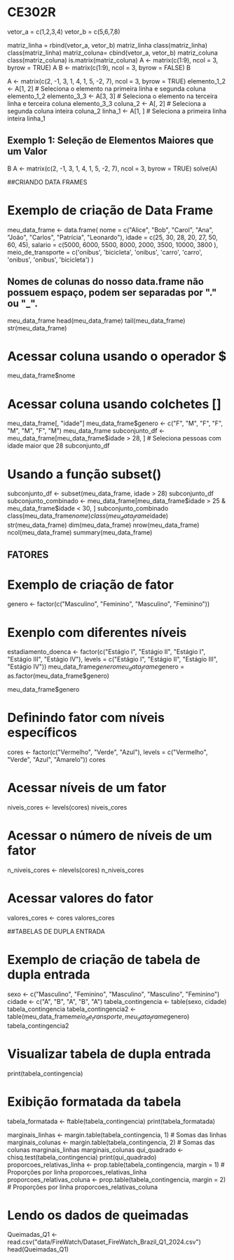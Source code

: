 # CE302R
vetor_a = c(1,2,3,4)
vetor_b = c(5,6,7,8)

matriz_linha = rbind(vetor_a, 
                     vetor_b)
matriz_linha
class(matriz_linha)
class(matriz_linha)
matriz_coluna= cbind(vetor_a, 
                     vetor_b)
matriz_coluna
class(matriz_coluna)
is.matrix(matriz_coluna)
A <- matrix(c(1:9), 
            ncol = 3,
            byrow = TRUE)
A
B <- matrix(c(1:9), 
            ncol = 3, 
            byrow = FALSE)
B


A <- matrix(c(2, -1, 3, 
              1, 4, 1, 
              5, -2, 7), 
            ncol = 3, 
            byrow = TRUE)
elemento_1_2 <- A[1, 2]  # Seleciona o elemento na primeira linha e segunda coluna 
elemento_1_2
elemento_3_3 <- A[3, 3]  # Seleciona o elemento na terceira linha e terceira coluna 
elemento_3_3
coluna_2 <- A[, 2]  # Seleciona a segunda coluna inteira 
coluna_2
linha_1 <- A[1, ]   # Seleciona a primeira linha inteira 
linha_1
## Exemplo 1: Seleção de Elementos Maiores que um Valor
B
A <- matrix(c(2, -1, 3, 
              1, 4, 1, 
              5, -2, 7), 
            ncol = 3, 
            byrow = TRUE)
solve(A)

##CRIANDO DATA FRAMES

# Exemplo de criação de Data Frame
meu_data_frame <- data.frame(
  nome = c("Alice", "Bob", "Carol", "Ana", "João", "Carlos", "Patrícia", "Leonardo"),
  idade = c(25, 30, 28, 20, 27, 50, 60, 45),
  salario = c(5000, 6000, 5500, 8000, 2000, 3500, 10000, 3800 ), 
  meio_de_transporte = c('onibus', 'bicicleta', 'onibus', 'carro', 'carro', 'onibus', 'onibus', 'bicicleta')
)

## Nomes de colunas do nosso data.frame não possuem espaço, podem ser separadas por "." ou "_".

meu_data_frame
head(meu_data_frame)
tail(meu_data_frame)
str(meu_data_frame)
# Acessar coluna usando o operador $

meu_data_frame$nome
# Acessar coluna usando colchetes []

meu_data_frame[, "idade"]
meu_data_frame$genero <- c("F", "M", "F", "F", "M", "M", "F", "M")
meu_data_frame
subconjunto_df <- meu_data_frame[meu_data_frame$idade > 28, ]  # Seleciona pessoas com idade maior que 28
subconjunto_df
# Usando a função subset()
subconjunto_df <- subset(meu_data_frame, idade > 28)
subconjunto_df
subconjunto_combinado <- meu_data_frame[meu_data_frame$idade > 25 & meu_data_frame$idade < 30, ]
subconjunto_combinado
class(meu_data_frame$nome)
class(meu_data_frame$idade)
str(meu_data_frame)
dim(meu_data_frame)
nrow(meu_data_frame)
ncol(meu_data_frame)
summary(meu_data_frame)

## FATORES

# Exemplo de criação de fator
genero <- factor(c("Masculino", "Feminino", "Masculino", "Feminino"))

# Exenplo com diferentes níveis
estadiamento_doenca <- factor(c("Estágio I", "Estágio II", "Estágio I", "Estágio III", "Estágio IV"), 
                              levels = c("Estágio I", "Estágio II", "Estágio III", "Estágio IV"))
meu_data_frame$genero                              
meu_data_frame$genero = as.factor(meu_data_frame$genero)

meu_data_frame$genero
# Definindo fator com níveis específicos
cores <- factor(c("Vermelho", "Verde", "Azul"), levels = c("Vermelho", "Verde", "Azul", "Amarelo"))
cores
# Acessar níveis de um fator
niveis_cores <- levels(cores)
niveis_cores
# Acessar o número de níveis de um fator
n_niveis_cores <- nlevels(cores)
n_niveis_cores
# Acessar valores do fator
valores_cores <- cores
valores_cores

##TABELAS DE DUPLA ENTRADA

# Exemplo de criação de tabela de dupla entrada
sexo <- c("Masculino", "Feminino", "Masculino", "Masculino", "Feminino")
cidade <- c("A", "B", "A", "B", "A")
tabela_contingencia <- table(sexo, cidade)
tabela_contingencia
tabela_contingencia2 <- table(meu_data_frame$meio_de_transporte, meu_data_frame$genero)
tabela_contingencia2
# Visualizar tabela de dupla entrada
print(tabela_contingencia)
# Exibição formatada da tabela
tabela_formatada <- ftable(tabela_contingencia)
print(tabela_formatada)

marginais_linhas <- margin.table(tabela_contingencia, 1)  # Somas das linhas
marginais_colunas <- margin.table(tabela_contingencia, 2)  # Somas das colunas
marginais_linhas
marginais_colunas
qui_quadrado <- chisq.test(tabela_contingencia)
print(qui_quadrado)
proporcoes_relativas_linha <- prop.table(tabela_contingencia, margin = 1)  # Proporções por linha
proporcoes_relativas_linha
proporcoes_relativas_coluna <- prop.table(tabela_contingencia, margin = 2)  # Proporções por linha
proporcoes_relativas_coluna

# Lendo os dados de queimadas
Queimadas_Q1 <- read.csv("data/FireWatch/Dataset_FireWatch_Brazil_Q1_2024.csv")
head(Queimadas_Q1)


